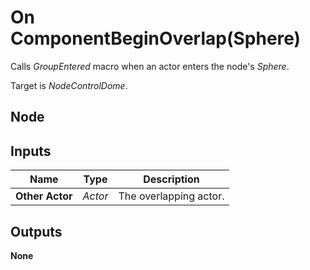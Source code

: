 # On ComponentBeginOverlap(Sphere)
Calls *GroupEntered* macro when an actor enters the node's *Sphere*.  

Target is *NodeControlDome*.  

## Node

## Inputs
|Name           |Type   |Description            |
|---------------|-------|-----------------------|
|**Other Actor**|*Actor*|The overlapping actor. |

## Outputs
**None**